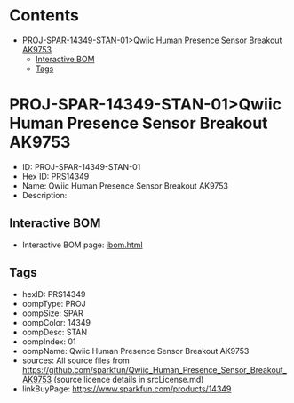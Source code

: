 



Contents
========

* [PROJ-SPAR-14349-STAN-01>Qwiic Human Presence Sensor Breakout AK9753](#proj-spar-14349-stan-01qwiic-human-presence-sensor-breakout-ak9753)
	* [Interactive BOM](#interactive-bom)
	* [Tags](#tags)

# PROJ-SPAR-14349-STAN-01>Qwiic Human Presence Sensor Breakout AK9753

- ID: PROJ-SPAR-14349-STAN-01
- Hex ID: PRS14349
- Name: Qwiic Human Presence Sensor Breakout AK9753
- Description: 

## Interactive BOM

- Interactive BOM page: [ibom.html](kicad/bom/ibom.html)

## Tags

- hexID: PRS14349
- oompType: PROJ
- oompSize: SPAR
- oompColor: 14349
- oompDesc: STAN
- oompIndex: 01
- oompName: Qwiic Human Presence Sensor Breakout AK9753
- sources: All source files from https://github.com/sparkfun/Qwiic_Human_Presence_Sensor_Breakout_AK9753 (source licence details in srcLicense.md)
- linkBuyPage: https://www.sparkfun.com/products/14349
